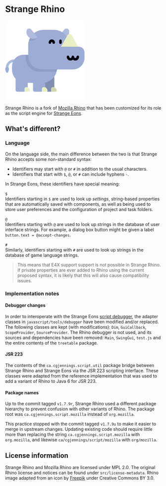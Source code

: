 # Strange Rhino

![](readme/images/rhino.png)

Strange Rhino is a fork of [Mozilla Rhino](https://developer.mozilla.org/en-US/docs/Mozilla/Projects/Rhino) that has been customized for its role as the script engine for [Strange Eons](https://cgjennings.github.io/se3docs/index.html).

## What's different?

### Language

On the language side, the main difference between the two is that Strange Rhino accepts some non-standard syntax:

- Identifiers may start with `@` or `#` in addition to the usual characters.
- Identifiers that start with `$`, `@`, or `#` can include hyphens `-`.

In Strange Eons, these identifiers have special meaning:

`$`  
Identifiers starting in `$` are used to look up *settings*, string-based properties that are automatically saved with components, as well as being used to store user preferences and the configuration of project and task folders.

`@`  
Identifiers starting with `@` are used to look up strings in the database of user interface strings. For example, a dialog box button might be given a label `button.text = @accept-changes`.

`#`  
Similarly, identifiers starting with `#` are used to look up strings in the database of game language strings.

> This means that E4X support support is not possible in Strange Rhino. If private properties are ever added to Rhino using the current proposed syntax, it is likely that this will also cause compatibility issues.

### Implementation notes

#### Debugger changes

In order to interoperate with the Strange Eons [script debugger](https://cgjennings.github.io/se3docs/dm-debugger.html), the adapter classes in `javascript/tools/debugger` have been modified and/or replaced. The following classes are kept (with modifications): `Dim`, `GuiCallback`, `ScopeProvider`, `SourceProvider`. The Rhino debugger is not used, and its sources and dependencies have been removed: `Main`, `SwingGui`, `test.js` and the entire contents of the `treetable` package.

#### JSR 223

The contents of the `ca.cgjennings.script.util` package bridge between Strange Rhino and Strange Eons via the JSR 223 scripting interface. These classes were adapted from the reference implementation that was used to add a variant of Rhino to Java 6 for JSR 223.

#### Package names

Up to the commit tagged `v1.7.9r`, Strange Rhino used a different package hierarchy to prevent confusion with other variants of Rhino. The package root was `ca.cgjennings.script.mozilla` instead of `org.mozilla`.

This practice stopped with the commit tagged `v1.7.9u` to make it easier to merge in upstream changes. Updating existing code should require little more than replacing the string `ca.cgjennings.script.mozilla` with `org.mozilla`, and likewise `ca/cgjennings/script/mozilla` with `org/mozilla`.

## License information

Strange Rhino and Mozilla Rhino are licensed under MPL 2.0. The original Rhino license and notices can be found under `src/license-metadata`. Rhino image adapted from an icon by [Freepik](https://www.flaticon.com/) under Creative Commons BY 3.0.